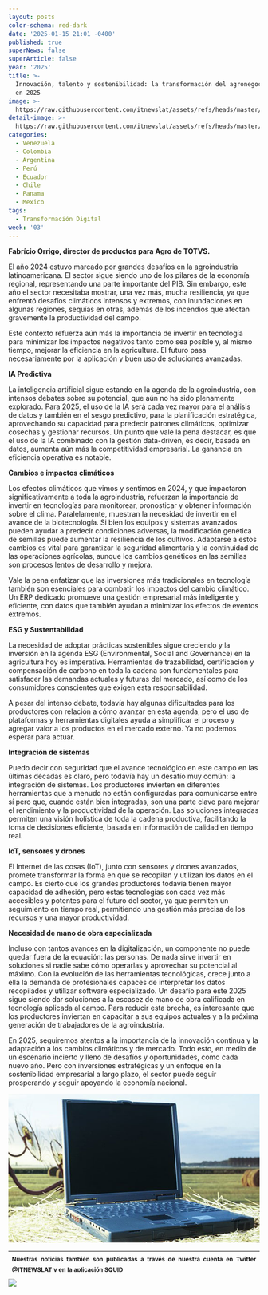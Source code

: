 ```yaml
---
layout: posts
color-schema: red-dark
date: '2025-01-15 21:01 -0400'
published: true
superNews: false
superArticle: false
year: '2025'
title: >-
  Innovación, talento y sostenibilidad: la transformación del agronegocio latino
  en 2025
image: >-
  https://raw.githubusercontent.com/itnewslat/assets/refs/heads/master/img/540x320/Totvs-Agroindustria-p.jpg
detail-image: >-
  https://raw.githubusercontent.com/itnewslat/assets/refs/heads/master/img/1024x680/Totvs-Agroindustria-g.jpg
categories:
  - Venezuela
  - Colombia
  - Argentina
  - Perú
  - Ecuador
  - Chile
  - Panama
  - Mexico
tags:
  - Transformación Digital
week: '03'
---
```

**Fabrício Orrigo, director de productos para Agro de TOTVS.**

El año 2024 estuvo marcado por grandes desafíos en la agroindustria latinoamericana. El sector sigue siendo uno de los pilares de la economía regional, representando una parte importante del PIB. Sin embargo, este año el sector necesitaba mostrar, una vez más, mucha resiliencia, ya que enfrentó desafíos climáticos intensos y extremos, con inundaciones en algunas regiones, sequías en otras, además de los incendios que afectan gravemente la productividad del campo.

Este contexto refuerza aún más la importancia de invertir en tecnología para minimizar los impactos negativos tanto como sea posible y, al mismo tiempo, mejorar la eficiencia en la agricultura. El futuro pasa necesariamente por la aplicación y buen uso de soluciones avanzadas.

**IA Predictiva**

La inteligencia artificial sigue estando en la agenda de la agroindustria, con intensos debates sobre su potencial, que aún no ha sido plenamente explorado. Para 2025, el uso de la IA será cada vez mayor para el análisis de datos y también en el sesgo predictivo, para la planificación estratégica, aprovechando su capacidad para predecir patrones climáticos, optimizar cosechas y gestionar recursos. Un punto que vale la pena destacar, es que el uso de la IA combinado con la gestión data-driven, es decir, basada en datos, aumenta aún más la competitividad empresarial. La ganancia en eficiencia operativa es notable.

**Cambios e impactos climáticos**

Los efectos climáticos que vimos y sentimos en 2024, y que impactaron significativamente a toda la agroindustria, refuerzan la importancia de invertir en tecnologías para monitorear, pronosticar y obtener información sobre el clima. Paralelamente, muestran la necesidad de invertir en el avance de la biotecnología. Si bien los equipos y sistemas avanzados pueden ayudar a predecir condiciones adversas, la modificación genética de semillas puede aumentar la resiliencia de los cultivos. Adaptarse a estos cambios es vital para garantizar la seguridad alimentaria y la continuidad de las operaciones agrícolas, aunque los cambios genéticos en las semillas son procesos lentos de desarrollo y mejora.

Vale la pena enfatizar que las inversiones más tradicionales en tecnología también son esenciales para combatir los impactos del cambio climático. Un ERP dedicado promueve una gestión empresarial más inteligente y eficiente, con datos que también ayudan a minimizar los efectos de eventos extremos.

**ESG y Sustentabilidad**

La necesidad de adoptar prácticas sostenibles sigue creciendo y la inversión en la agenda ESG (Environmental, Social and Governance) en la agricultura hoy es imperativa. Herramientas de trazabilidad, certificación y compensación de carbono en toda la cadena son fundamentales para satisfacer las demandas actuales y futuras del mercado, así como de los consumidores conscientes que exigen esta responsabilidad.

A pesar del intenso debate, todavía hay algunas dificultades para los productores con relación a cómo avanzar en esta agenda, pero el uso de plataformas y herramientas digitales ayuda a simplificar el proceso y agregar valor a los productos en el mercado externo. Ya no podemos esperar para actuar.

**Integración de sistemas**

Puedo decir con seguridad que el avance tecnológico en este campo en las últimas décadas es claro, pero todavía hay un desafío muy común: la integración de sistemas. Los productores invierten en diferentes herramientas que a menudo no están configuradas para comunicarse entre sí pero que, cuando están bien integradas, son una parte clave para mejorar el rendimiento y la productividad de la operación. Las soluciones integradas permiten una visión holística de toda la cadena productiva, facilitando la toma de decisiones eficiente, basada en información de calidad en tiempo real.

**IoT, sensores y drones**

El Internet de las cosas (IoT), junto con sensores y drones avanzados, promete transformar la forma en que se recopilan y utilizan los datos en el campo. Es cierto que los grandes productores todavía tienen mayor capacidad de adhesión, pero estas tecnologías son cada vez más accesibles y potentes para el futuro del sector, ya que permiten un seguimiento en tiempo real, permitiendo una gestión más precisa de los recursos y una mayor productividad.

**Necesidad de mano de obra especializada**

Incluso con tantos avances en la digitalización, un componente no puede quedar fuera de la ecuación: las personas. De nada sirve invertir en soluciones si nadie sabe cómo operarlas y aprovechar su potencial al máximo. Con la evolución de las herramientas tecnológicas, crece junto a ella la demanda de profesionales capaces de interpretar los datos recopilados y utilizar software especializado. Un desafío para este 2025 sigue siendo dar soluciones a la escasez de mano de obra calificada en tecnología aplicada al campo. Para reducir esta brecha, es interesante que los productores inviertan en capacitar a sus equipos actuales y a la próxima generación de trabajadores de la agroindustria.

En 2025, seguiremos atentos a la importancia de la innovación continua y la adaptación a los cambios climáticos y de mercado. Todo esto, en medio de un escenario incierto y lleno de desafíos y oportunidades, como cada nuevo año. Pero con inversiones estratégicas y un enfoque en la sostenibilidad empresarial a largo plazo, el sector puede seguir prosperando y seguir apoyando la economía nacional.

![](https://raw.githubusercontent.com/itnewslat/assets/refs/heads/master/img/540x320/Totvs-Agroindustria-p.jpg)

<table style="height: 42px;" width="569">
<tbody>
<tr>
<td style="text-align: justify;"><sub><strong>Nuestras noticias también son publicadas a través de nuestra cuenta en Twitter <a href="https://twitter.com/itnewslat?lang=es">@ITNEWSLAT</a> y en la aplicación <a href="https://squidapp.co/en/">SQUID</a></strong></sub></td>
</tr>
</tbody>
</table>

<img src="https://tracker.metricool.com/c3po.jpg?hash=56f88a41e39ab42c063cc51676587a04"/>
